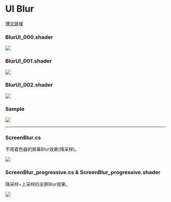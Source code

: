 # UI Blur

[博文链接](https://llapuras.top/Unity-UI-Blur/)

### BlurUI_000.shader

![](https://github.com/llapuras/ShaderLib/blob/master/UIBlur/blur_000.png)

### BlurUI_001.shader

![](https://github.com/llapuras/ShaderLib/blob/master/UIBlur/blur_001.gif)

### BlurUI_002.shader

![](https://github.com/llapuras/ShaderLib/blob/master/UIBlur/blur_002.gif)


### Sample

![](https://github.com/llapuras/ShaderLib/blob/master/UIBlur/blur_009.gif)

----------------------------

### ScreenBlur.cs

不用着色器的屏幕Blur效果(降采样)。

![](https://github.com/llapuras/ShaderLib/blob/master/UIBlur/Bloom01.gif)

### ScreenBlur_progressive.cs & ScreenBlur_progressive.shader

降采样+上采样的全屏Blur效果。

![](https://github.com/llapuras/ShaderLib/blob/master/UIBlur/Bloom02.gif)
